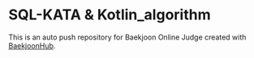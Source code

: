 # SQL-KATA & Kotlin_algorithm
This is an auto push repository for Baekjoon Online Judge created with [BaekjoonHub](https://github.com/BaekjoonHub/BaekjoonHub).
